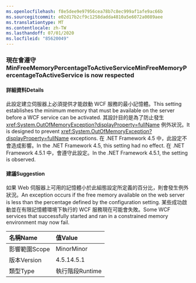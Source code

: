 ```yaml
---
ms.openlocfilehash: f8e5dee9e97956cea78b7c8ec999af1afe9ac66b
ms.sourcegitcommit: e02d17b2cf9c1258dadda4810a5e6072a0089aee
ms.translationtype: MT
ms.contentlocale: zh-TW
ms.lasthandoff: 07/01/2020
ms.locfileid: "85620049"
---
```

### <a name="minfreememorypercentagetoactiveservice-is-now-respected"></a><span data-ttu-id="ef66a-101">現在會遵守 MinFreeMemoryPercentageToActiveService</span><span class="sxs-lookup"><span data-stu-id="ef66a-101">MinFreeMemoryPercentageToActiveService is now respected</span></span>

#### <a name="details"></a><span data-ttu-id="ef66a-102">詳細資料</span><span class="sxs-lookup"><span data-stu-id="ef66a-102">Details</span></span>

<span data-ttu-id="ef66a-103">此設定建立伺服器上必須提供才能啟動 WCF 服務的最小記憶體。</span><span class="sxs-lookup"><span data-stu-id="ef66a-103">This setting establishes the minimum memory that must be available on the server before a WCF service can be activated.</span></span> <span data-ttu-id="ef66a-104">其設計目的是為了防止發生 <xref:System.OutOfMemoryException?displayProperty=fullName> 例外狀況。</span><span class="sxs-lookup"><span data-stu-id="ef66a-104">It is designed to prevent <xref:System.OutOfMemoryException?displayProperty=fullName> exceptions.</span></span> <span data-ttu-id="ef66a-105">在 .NET Framework 4.5 中，此設定不會造成影響。</span><span class="sxs-lookup"><span data-stu-id="ef66a-105">In the .NET Framework 4.5, this setting had no effect.</span></span> <span data-ttu-id="ef66a-106">在 .NET Framework 4.5.1 中，會遵守此設定。</span><span class="sxs-lookup"><span data-stu-id="ef66a-106">In the .NET Framework 4.5.1, the setting is observed.</span></span>

#### <a name="suggestion"></a><span data-ttu-id="ef66a-107">建議</span><span class="sxs-lookup"><span data-stu-id="ef66a-107">Suggestion</span></span>

<span data-ttu-id="ef66a-108">如果 Ｗeb 伺服器上可用的記憶體小於此組態設定所定義的百分比，則會發生例外狀況。</span><span class="sxs-lookup"><span data-stu-id="ef66a-108">An exception occurs if the free memory available on the web server is less than the percentage defined by the configuration setting.</span></span> <span data-ttu-id="ef66a-109">某些成功啟動並在有限記憶體環境下執行的 WCF 服務現在可能會失敗。</span><span class="sxs-lookup"><span data-stu-id="ef66a-109">Some WCF services that successfully started and ran in a constrained memory environment may now fail.</span></span>

| <span data-ttu-id="ef66a-110">名稱</span><span class="sxs-lookup"><span data-stu-id="ef66a-110">Name</span></span>    | <span data-ttu-id="ef66a-111">值</span><span class="sxs-lookup"><span data-stu-id="ef66a-111">Value</span></span>       |
|:--------|:------------|
| <span data-ttu-id="ef66a-112">影響範圍</span><span class="sxs-lookup"><span data-stu-id="ef66a-112">Scope</span></span>   |<span data-ttu-id="ef66a-113">Minor</span><span class="sxs-lookup"><span data-stu-id="ef66a-113">Minor</span></span>|
|<span data-ttu-id="ef66a-114">版本</span><span class="sxs-lookup"><span data-stu-id="ef66a-114">Version</span></span>|<span data-ttu-id="ef66a-115">4.5.1</span><span class="sxs-lookup"><span data-stu-id="ef66a-115">4.5.1</span></span>|
|<span data-ttu-id="ef66a-116">類型</span><span class="sxs-lookup"><span data-stu-id="ef66a-116">Type</span></span>|<span data-ttu-id="ef66a-117">執行階段</span><span class="sxs-lookup"><span data-stu-id="ef66a-117">Runtime</span></span>|
